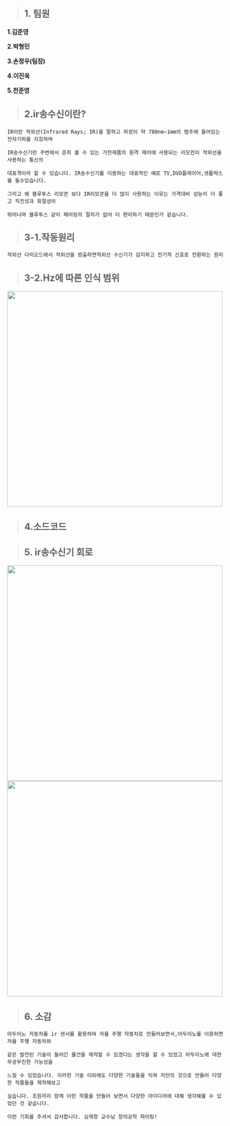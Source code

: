 > ## 1. 팀원
**1.김준영**

**2.박형민**

**3.손정우(팀장)**

**4.이진욱**

**5.천준영**



> ## 2.ir송수신이란?
```
IR이란 적외선(Infrared Rays; IR)을 말하고 파장이 약 780nm~1mm의 범주에 들어있는 전자기파를 지칭하며

IR송수신기란 주변에서 흔히 볼 수 있는 가전제품의 원격 제어에 사용되는 리모컨이 적외선을 사용하는 통신의 

대표격이라 할 수 있습니다. IR송수신기를 이용하는 대표적인 예로 TV,DVD플레이어,셋톱박스를 들수있습니다.

그리고 왜 블루투스 리모콘 보다 IR리모콘을 더 많이 사용하는 이유는 가격대비 성능이 더 좋고 직진성과 회절성이 

뛰어나며 블루투스 같이 페어링의 절차가 없어 더 편리하기 때문인거 같습니다.
```

> ## 3-1.작동원리

```
적외선 다이오드에서 적외선을 방출하면적외선 수신기가 감지하고 전기적 신호로 전환하는 원리
```

> ## 3-2.Hz에 따른 인식 범위
<div>
  <img width=500 src="https://user-images.githubusercontent.com/50861700/69004723-5e7ac700-095b-11ea-9485-f5bbfffd9143.png">
  </div>

> ## 4.소드코드

> ## 5. ir송수신기 회로
<div>
  <img width=500 src="https://user-images.githubusercontent.com/50861700/69004550-77ce4400-0958-11ea-8288-340b27db64e8.jpg" >
  <img width=500 src="https://user-images.githubusercontent.com/50861700/69004710-41de8f00-095b-11ea-868b-adee705b66e6.png">
  </div>
  
> ## 6. 소감
```
아두이노 자동차를 ir 센서를 활용하여 자율 주행 자동차로 만들어보면서,아두이노를 이용하면 자율 주행 자동차와 

같은 발전된 기술이 들어간 물건을 제작할 수 있겠다는 생각을 할 수 있었고 아두이노에 대한 무궁무진한 가능성을 

느낄 수 있었습니다. 이러한 기술 이외에도 다양한 기술들을 익혀 저만의 것으로 만들어 다양한 작품들을 제작해보고

싶습니다. 조원끼리 함께 이런 작품을 만들어 보면서 다양한 아이디어에 대해 생각해볼 수 있었던 것 같습니다.

이런 기회를 주셔서 감사합니다. 심재창 교수님 창의공학 파이팅!
```
